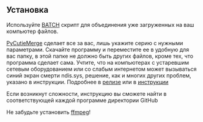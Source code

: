 ## Установка


Используйте [BATCH](https://github.com/Waltorvi/CutieMerge/releases/tag/1.0.0) скрипт для объединения уже загруженных на ваш компьютер файлов. 


[PyCutieMerge](https://github.com/Waltorvi/CutieMerge/releases/tag/2.2.0) сделает все за вас, лишь укажите серию с нужными параметрами. Скачайте программу и переместите ее в удобную для вас папку, в этой папке не должно быть других файлов, кроме тех, что программа сделает сама. Учтите, что на компьютерах с устаревшим сетевым оборудованием или со слабым интернетом может вызываться синий экран смерти ndis.sys, решение, как и многих других проблем, указано в инструкции. Подробнее в [релизе](https://github.com/Waltorvi/CutieMerge/releases/tag/2.2.0) или в [инструкции](https://github.com/Waltorvi/CutieMerge/blob/main/PyCutieMerge/README.md)

Если возникнут сложности, инструкцию вы сможете найти в соответствующей каждой программе директории GitHub

Не забудьте установить [ffmpeg](https://www.ffmpeg.org/)!
